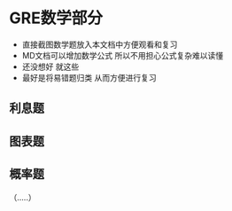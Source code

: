 # GRE数学部分

- 直接截图数学题放入本文档中方便观看和复习
- MD文档可以增加数学公式 所以不用担心公式复杂难以读懂
- 还没想好 就这些
- 最好是将易错题归类 从而方便进行复习

## 利息题

## 图表题

## 概率题

（.....）